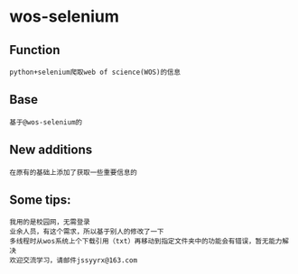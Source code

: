 # wos-selenium

## Function
    python+selenium爬取web of science(WOS)的信息
## Base
    基于@wos-selenium的
## New additions
    在原有的基础上添加了获取一些重要信息的

## Some tips:
    我用的是校园网，无需登录
    业余人员，有这个需求，所以基于别人的修改了一下
    多线程时从wos系统上个下载引用（txt）再移动到指定文件夹中的功能会有错误，暂无能力解决
    欢迎交流学习，请邮件jssyyrx@163.com